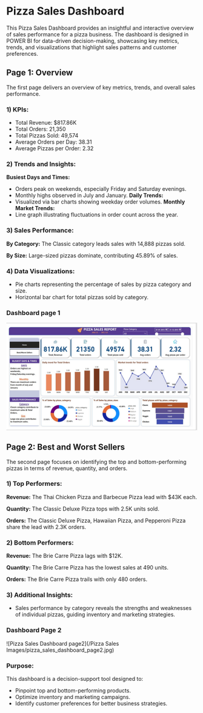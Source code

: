# Pizza Sales Dashboard

This Pizza Sales Dashboard provides an insightful and interactive overview of sales performance for a pizza business. The dashboard is designed in POWER BI for data-driven decision-making, showcasing key metrics, trends, and visualizations that highlight sales patterns and customer preferences.

## Page 1: Overview
The first page delivers an overview of key metrics, trends, and overall sales performance.

### 1) KPIs:

- Total Revenue: $817.86K
- Total Orders: 21,350
- Total Pizzas Sold: 49,574
- Average Orders per Day: 38.31
- Average Pizzas per Order: 2.32

### 2) Trends and Insights:

**Busiest Days and Times:**
- Orders peak on weekends, especially Friday and Saturday evenings.
- Monthly highs observed in July and January.
**Daily Trends:**
- Visualized via bar charts showing weekday order volumes.
**Monthly Market Trends:**
- Line graph illustrating fluctuations in order count across the year.

### 3) Sales Performance:

**By Category:** The Classic category leads sales with 14,888 pizzas sold.

**By Size:** Large-sized pizzas dominate, contributing 45.89% of sales.

### 4) Data Visualizations:

- Pie charts representing the percentage of sales by pizza category and size.
- Horizontal bar chart for total pizzas sold by category.

### Dashboard page 1

![Pizza Sales Dashboard page1](/Pizza%20Sales%20Images/pizza_sales_dashboard_page1.jpg)

## Page 2: Best and Worst Sellers
The second page focuses on identifying the top and bottom-performing pizzas in terms of revenue, quantity, and orders.

### 1) Top Performers:

**Revenue:** The Thai Chicken Pizza and Barbecue Pizza lead with $43K each.

**Quantity:** The Classic Deluxe Pizza tops with 2.5K units sold.

**Orders:** The Classic Deluxe Pizza, Hawaiian Pizza, and Pepperoni Pizza share the lead with 2.3K orders.

### 2) Bottom Performers:

**Revenue:** The Brie Carre Pizza lags with $12K.

**Quantity:** The Brie Carre Pizza has the lowest sales at 490 units.

**Orders:** The Brie Carre Pizza trails with only 480 orders.

### 3) Additional Insights:

- Sales performance by category reveals the strengths and weaknesses of individual pizzas, guiding inventory and marketing strategies.

### Dashboard Page 2

![Pizza Sales Dashboard page2](/Pizza Sales Images/pizza_sales_dashboard_page2.jpg)

### Purpose:
This dashboard is a decision-support tool designed to:

- Pinpoint top and bottom-performing products.
- Optimize inventory and marketing campaigns.
- Identify customer preferences for better business strategies.
